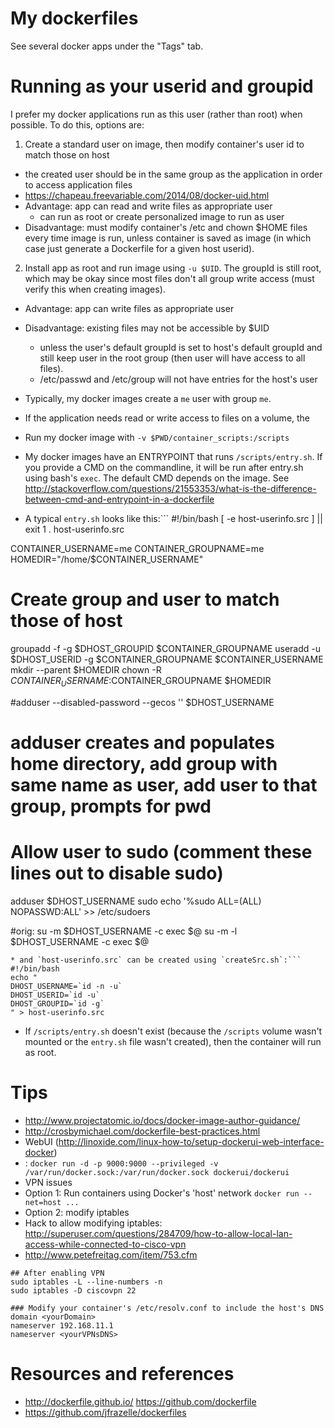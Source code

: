 # My dockerfiles
See several docker apps under the "Tags" tab.

# Running as your userid and groupid
I prefer my docker applications run as this user (rather than root) when possible.  To do this, options are:
1. Create a standard user on image, then modify container's user id to match those on host
  * the created user should be in the same group as the application in order to access application files
  * https://chapeau.freevariable.com/2014/08/docker-uid.html
  * Advantage: app can read and write files as appropriate user
    * can run as root or create personalized image to run as user
  * Disadvantage: must modify container's /etc and chown $HOME files every time image is run, unless container is saved as image (in which case just generate a Dockerfile for a given host userid).
2. Install app as root and run image using `-u $UID`.  The groupId is still root, which may be okay since most files don't all group write access (must verify this when creating images).
  * Advantage: app can write files as appropriate user
  * Disadvantage: existing files may not be accessible by $UID
    * unless the user's default groupId is set to host's default groupId and still keep user in the root group (then user will have access to all files).
    * /etc/passwd and /etc/group will not have entries for the host's user


* Typically, my docker images create a `me` user with group `me`.  
* If the application needs read or write access to files on a volume, the 
* Run my docker image with `-v $PWD/container_scripts:/scripts`
* My docker images have an ENTRYPOINT that runs `/scripts/entry.sh`.  If you provide a CMD on the commandline, it will be run after entry.sh using bash's `exec`.  The default CMD depends on the image.  See http://stackoverflow.com/questions/21553353/what-is-the-difference-between-cmd-and-entrypoint-in-a-dockerfile
* A typical `entry.sh` looks like this:```
#!/bin/bash
[ -e host-userinfo.src ] || exit 1
. host-userinfo.src

CONTAINER_USERNAME=me
CONTAINER_GROUPNAME=me
HOMEDIR="/home/$CONTAINER_USERNAME"

# Create group and user to match those of host
groupadd -f -g $DHOST_GROUPID $CONTAINER_GROUPNAME
useradd -u $DHOST_USERID -g $CONTAINER_GROUPNAME $CONTAINER_USERNAME
mkdir --parent $HOMEDIR
chown -R $CONTAINER_USERNAME:$CONTAINER_GROUPNAME $HOMEDIR

#adduser --disabled-password --gecos '' $DHOST_USERNAME
# adduser creates and populates home directory, add group with same name as user, add user to that group, prompts for pwd

# Allow user to sudo  (comment these lines out to disable sudo)
adduser $DHOST_USERNAME sudo
echo '%sudo ALL=(ALL) NOPASSWD:ALL' >> /etc/sudoers

#orig: su -m $DHOST_USERNAME -c exec $@
su -m -l $DHOST_USERNAME -c exec $@
```
* and `host-userinfo.src` can be created using `createSrc.sh`:```
#!/bin/bash
echo "
DHOST_USERNAME=`id -n -u`
DHOST_USERID=`id -u`
DHOST_GROUPID=`id -g`
" > host-userinfo.src
```
* If `/scripts/entry.sh` doesn't exist (because the `/scripts` volume wasn't mounted or the `entry.sh` file wasn't created), then the container will run as root.

# Tips
* http://www.projectatomic.io/docs/docker-image-author-guidance/
* http://crosbymichael.com/dockerfile-best-practices.html
* WebUI (http://linoxide.com/linux-how-to/setup-dockerui-web-interface-docker)
 * : ```docker run -d -p 9000:9000 --privileged -v /var/run/docker.sock:/var/run/docker.sock dockerui/dockerui```
* VPN issues
 * Option 1: Run containers using Docker's 'host' network  ```docker run --net=host ...```
 * Option 2: modify iptables
  * Hack to allow modifying iptables: http://superuser.com/questions/284709/how-to-allow-local-lan-access-while-connected-to-cisco-vpn
  * http://www.petefreitag.com/item/753.cfm
```
## After enabling VPN
sudo iptables -L --line-numbers -n
sudo iptables -D ciscovpn 22

### Modify your container's /etc/resolv.conf to include the host's DNS
domain <yourDomain>
nameserver 192.168.11.1
nameserver <yourVPNsDNS>
```

# Resources and references
* http://dockerfile.github.io/ https://github.com/dockerfile
* https://github.com/jfrazelle/dockerfiles


